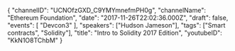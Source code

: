 {
    "channelID": "UCNOfzGXD_C9YMYmnefmPH0g",
    "channelName": "Ethereum Foundation",
    "date": "2017-11-26T22:02:36.000Z",
    "draft": false,
    "events": [
        "Devcon3"
    ],
    "speakers": ["Hudson Jameson"],
    "tags": ["Smart contracts", "Solidity"],
    "title": "Intro to Solidity 2017 Edition",
    "youtubeID": "KkN1O8TChbM"
}
